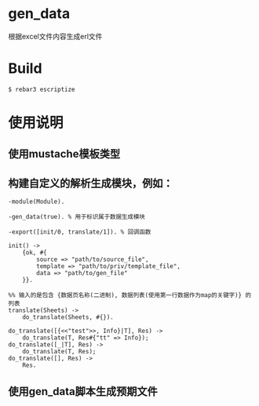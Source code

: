 # gen_data

根据excel文件内容生成erl文件

# Build

    $ rebar3 escriptize

# 使用说明

## 使用mustache模板类型

## 构建自定义的解析生成模块，例如：

```
-module(Module).

-gen_data(true). % 用于标识属于数据生成模块

-export([init/0, translate/1]). % 回调函数

init() ->
    {ok, #{
        source => "path/to/source_file",
        template => "path/to/priv/template_file",
        data => "path/to/gen_file"
    }}.

%% 输入的是包含 {数据页名称(二进制), 数据列表(使用第一行数据作为map的关键字)} 的列表
translate(Sheets) ->
    do_translate(Sheets, #{}).

do_translate([{<<"test">>, Info}|T], Res) ->
    do_translate(T, Res#{"tt" => Info});
do_translate([_|T], Res) ->
    do_translate(T, Res);
do_translate([], Res) ->
    Res.
```

## 使用gen_data脚本生成预期文件
